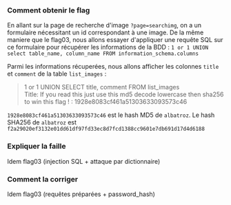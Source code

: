 ### Comment obtenir le flag
En allant sur la page de recherche d'image `?page=searchimg`, on a un formulaire nécessitant un id correspondant à une image. De la même maniere que le flag03, nous allons essayer d'appliquer une requête SQL sur ce formulaire pour récupérer les informations de la BDD : `1 or 1 UNION select table_name, column_name FROM information_schema.columns`  

Parmi les informations récuperées, nous allons afficher les colonnes `title` et `comment` de la table `list_images` : 
> 1 or 1 UNION SELECT title, comment FROM list_images  
> Title: If you read this just use this md5 decode lowercase then sha256 to win this flag ! : 1928e8083cf461a51303633093573c46

`1928e8083cf461a51303633093573c46` est le hash MD5 de `albatroz`. Le hash SHA256 de `albatroz` est `f2a29020ef3132e01dd61df97fd33ec8d7fcd1388cc9601e7db691d17d4d6188`

### Expliquer la faille
Idem flag03 (injection SQL + attaque par dictionnaire)  

### Comment la corriger
Idem flag03 (requêtes préparées + password_hash)  
